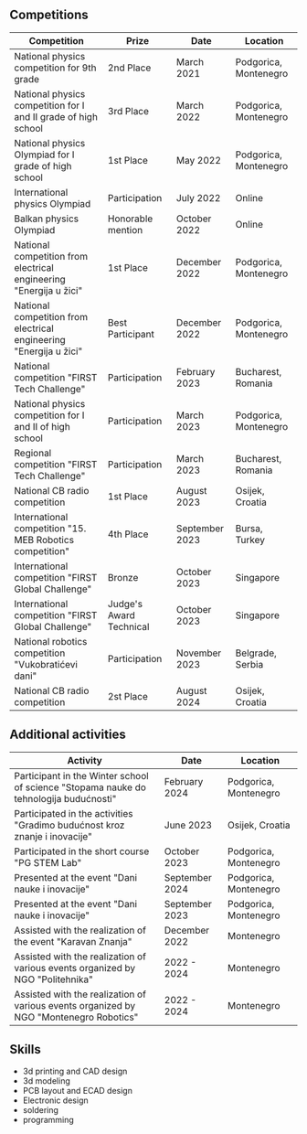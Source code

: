## Competitions

| Competition | Prize | Date | Location |
|----------------|-------|-------|-------|
|National physics competition for 9th grade | 2nd Place | March 2021 | Podgorica, Montenegro |
|National physics competition for I and II grade of high school | 3rd Place | March 2022 | Podgorica, Montenegro|
|National physics Olympiad for I grade of high school | 1st Place | May 2022 | Podgorica, Montenegro|
|International physics Olympiad | Participation | July 2022| Online |
|Balkan physics Olympiad | Honorable mention | October 2022 | Online |
|National competition from electrical engineering "Energija u žici" | 1st Place |December 2022 | Podgorica, Montenegro |
|National competition from electrical engineering "Energija u žici" | Best Participant | December 2022 | Podgorica, Montenegro |
|National competition "FIRST Tech Challenge" | Participation | February 2023 | Bucharest, Romania |
|National physics competition for I and II of high school | Participation | March 2023 | Podgorica, Montenegro|
|Regional competition "FIRST Tech Challenge" | Participation | March 2023 | Bucharest, Romania |
|National CB radio competition | 1st Place | August 2023 | Osijek, Croatia |
|International competition "15. MEB Robotics competition"  | 4th Place | September 2023 | Bursa, Turkey |
|International competition "FIRST Global Challenge" | Bronze | October 2023 | Singapore|
|International competition "FIRST Global Challenge" | Judge's Award Technical | October 2023 | Singapore |
|National robotics competition "Vukobratićevi dani" | Participation | November 2023 | Belgrade, Serbia |
|National CB radio competition | 2st Place | August 2024 | Osijek, Croatia |


## Additional activities

| Activity | Date | Location |
|----------|-------|--------|
| Participant in the Winter school of science "Stopama nauke do tehnologija budućnosti" | February 2024 | Podgorica, Montenegro |
| Participated in the activities "Gradimo budućnost kroz znanje i inovacije" | June 2023 | Osijek, Croatia |
|Participated in the short course "PG STEM Lab" | October 2023 | Podgorica, Montenegro |
|Presented at the event "Dani nauke i inovacije" | September 2024 | Podgorica, Montenegro |
|Presented at the event "Dani nauke i inovacije" | September 2023 | Podgorica, Montenegro |
|Assisted with the realization of the event "Karavan Znanja" | December 2022 | Montenegro |
|Assisted with the realization of various events organized by NGO "Politehnika" | 2022 - 2024 | Montenegro|
|Assisted with the realization of various events organized by NGO "Montenegro Robotics" | 2022 - 2024 | Montenegro|


## Skills
- 3d printing and CAD design
- 3d modeling
- PCB layout and ECAD design
- Electronic design
- soldering
- programming 

